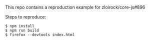 This repo contains a reproduction example for zloirock/core-js#896

Steps to reproduce:
```
$ npm install
$ npm run build
$ firefox --devtools index.html
```
